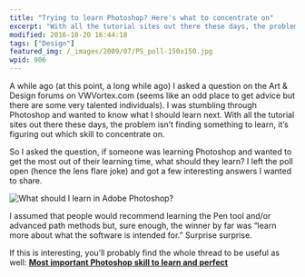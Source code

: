 ```yaml
---
title: "Trying to learn Photoshop? Here's what to concentrate on"
excerpt: "With all the tutorial sites out there these days, the problem isn’t finding something to learn, it’s figuring out which skill to concentrate on."
modified: 2016-10-20 16:44:18
tags: ["Design"]
featured_img: /_images/2009/07/PS_poll-150x150.jpg
wpid: 906
---
```



A while ago (at this point, a long while ago) I asked a question on the Art &amp; Design forums on VWVortex.com (seems like an odd place to get advice but there are some very talented individuals). I was stumbling through Photoshop and wanted to know what I should learn next. With all the tutorial sites out there these days, the problem isn’t finding something to learn, it’s figuring out which skill to concentrate on.

So I asked the question, if someone was learning Photoshop and wanted to get the most out of their learning time, what should they learn? I left the poll open (hence the lens flare joke) and got a few interesting answers I wanted to share.

![What should I learn in Adobe Photoshop?](/_images/2009/07/PS_poll.jpg "What should I learn in Adobe Photoshop?")

I assumed that people would recommend learning the Pen tool and/or advanced path methods but, sure enough, the winner by far was “learn more about what the software is intended for.” Surprise surprise.

If this is interesting, you’ll probably find the whole thread to be useful as well: [**Most important Photoshop skill to learn and perfect**](http://forums.vwvortex.com/zerothread?id=4153737)
